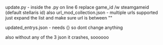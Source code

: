 update.py - inside the .py on line 6 replace game_id /w steamgameid (default stellaris id)
also
url_mod_collection.json - multiple urls supported just expand the list and make sure url is between ""

updated_entrys.json - needs {} so dont change anything

also without any of the 3 json it crashes, soooooo 